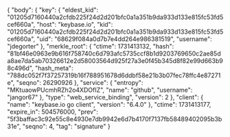 {
  "body": {
    "key": {
      "eldest_kid": "01205d7160440a2cfdb225f24d2d201bfc0a1a351b9da933d133e815fc53fd5cef660a",
      "host": "keybase.io",
      "kid": "01205d7160440a2cfdb225f24d2d201bfc0a1a351b9da933d133e815fc53fd5cef660a",
      "uid": "68629f084a0d7b7e4dd264e986381519",
      "username": "jdegorter"
    },
    "merkle_root": {
      "ctime": 1731413132,
      "hash": "81bf46e0963e9b616f758740c6d793afc5735ccf8b1d9203769650c2ae85da8ae7da5ab70326612e2d58003564d925f27a3e0f45b345d8f82e99d663b98c496d",
      "hash_meta": "788dc052f7f37257319b16f788951678d6ddbf58e21b3b07fec78ffc4e87271e",
      "seqno": 26290926
    },
    "service": {
      "entropy": "MKtuaowPUcmhRZh2o4XDOfIZ",
      "name": "github",
      "username": "jangor67"
    },
    "type": "web_service_binding",
    "version": 2
  },
  "client": {
    "name": "keybase.io go client",
    "version": "6.4.0"
  },
  "ctime": 1731413177,
  "expire_in": 504576000,
  "prev": "5f3baffac3c92e55c8e4930e7db9942e6d7b4170f7137fb58489402095b3b31e",
  "seqno": 4,
  "tag": "signature"
}

